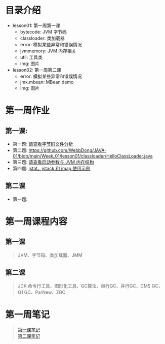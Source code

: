 # 目录介绍
- lesson01: 第一周第一课
  - bytecode: JVM 字节码
  - classloader: 类加载器
  - error: 模拟某些异常和错误情况
  - jvmmemory: JVM 内存相关
  - util: 工具类
  - img: 图片
- lesson02: 第一周第二课
  - error: 模拟某些异常和错误情况
  - jmx.mbean: MBean demo
  - img: 图片

# 第一周作业
## 第一课: 
  - 第一题: [请查看字节码文件分析](https://github.com/WebbDong/JAVA-01/tree/main/Week_01/lesson01/README.md#byteCodeFileAnalysis)
  - 第二题: <https://github.com/WebbDong/JAVA-01/blob/main/Week_01/lesson01/classloader/HelloClassLoader.java>
  - 第三题: [请查看启动参数与 JVM 内存结构](https://github.com/WebbDong/JAVA-01/tree/main/Week_01/lesson01/README.md#JVMMemoryStructureAndJMM)
  - 第四题: [jstat、jstack 和 jmap 使用示例](https://github.com/WebbDong/JAVA-01/tree/main/Week_01/lesson01/README.md#jstatjstackjmapExample)
  
## 第二课
  - 第一题: 
  
# 第一周课程内容
## 第一课
> JVM、字节码、类加载器、JMM
## 第二课
> JDK 命令行工具、图形化工具、GC算法、串行GC、并行GC、CMS GC、G1 GC、ParNew、ZGC

# 第一周笔记
> [第一课笔记](https://github.com/WebbDong/JAVA-01/blob/main/Week_01/lesson01)  
> [第二课笔记](https://github.com/WebbDong/JAVA-01/blob/main/Week_01/lesson02)